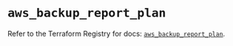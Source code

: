 # `aws_backup_report_plan`

Refer to the Terraform Registry for docs: [`aws_backup_report_plan`](https://registry.terraform.io/providers/hashicorp/aws/5.99.0/docs/resources/backup_report_plan).
